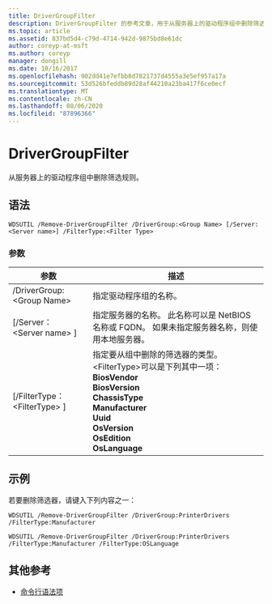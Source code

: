 ```yaml
---
title: DriverGroupFilter
description: DriverGroupFilter 的参考文章，用于从服务器上的驱动程序组中删除筛选规则。
ms.topic: article
ms.assetid: 837bd5d4-c79d-4714-942d-9875bd8e61dc
author: coreyp-at-msft
ms.author: coreyp
manager: dongill
ms.date: 10/16/2017
ms.openlocfilehash: 902dd41e7efbb8d7821737d4555a3e5ef957a17a
ms.sourcegitcommit: 53d526bfeddb89d28af44210a23ba417f6ce0ecf
ms.translationtype: MT
ms.contentlocale: zh-CN
ms.lasthandoff: 08/06/2020
ms.locfileid: "87896366"
---
```

# <a name="remove-drivergroupfilter"></a>DriverGroupFilter



从服务器上的驱动程序组中删除筛选规则。

## <a name="syntax"></a>语法

```
WDSUTIL /Remove-DriverGroupFilter /DriverGroup:<Group Name> [/Server:<Server name>] /FilterType:<Filter Type>
```

### <a name="parameters"></a>参数

|参数|描述|
|---------|-----------|
|/DriverGroup:\<Group Name>|指定驱动程序组的名称。|
|[/Server： \<Server name> ]|指定服务器的名称。 此名称可以是 NetBIOS 名称或 FQDN。 如果未指定服务器名称，则使用本地服务器。|
|[/FilterType： \<FilterType> ]|指定要从组中删除的筛选器的类型。 \<FilterType>可以是下列其中一项：</br>**BiosVendor**</br>**BiosVersion**</br>**ChassisType**</br>**Manufacturer**</br>**Uuid**</br>**OsVersion**</br>**OsEdition**</br>**OsLanguage**|

## <a name="examples"></a>示例

若要删除筛选器，请键入下列内容之一：
```
WDSUTIL /Remove-DriverGroupFilter /DriverGroup:PrinterDrivers /FilterType:Manufacturer
```
```
WDSUTIL /Remove-DriverGroupFilter /DriverGroup:PrinterDrivers /FilterType:Manufacturer /FilterType:OSLanguage
```

## <a name="additional-references"></a>其他参考

- [命令行语法项](command-line-syntax-key.md)
